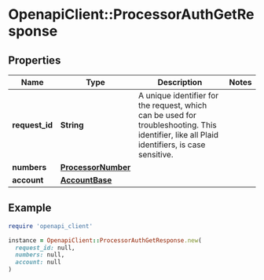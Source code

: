 # OpenapiClient::ProcessorAuthGetResponse

## Properties

| Name | Type | Description | Notes |
| ---- | ---- | ----------- | ----- |
| **request_id** | **String** | A unique identifier for the request, which can be used for troubleshooting. This identifier, like all Plaid identifiers, is case sensitive. |  |
| **numbers** | [**ProcessorNumber**](ProcessorNumber.md) |  |  |
| **account** | [**AccountBase**](AccountBase.md) |  |  |

## Example

```ruby
require 'openapi_client'

instance = OpenapiClient::ProcessorAuthGetResponse.new(
  request_id: null,
  numbers: null,
  account: null
)
```

